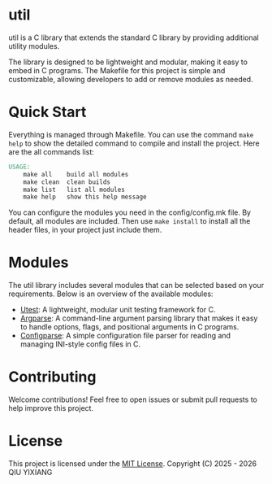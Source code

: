 # util
util is a C library that extends the standard C library by providing additional utility modules. 

The library is designed to be lightweight and modular, making it easy to embed in C programs. The Makefile for this project is simple and customizable, allowing developers to add or remove modules as needed.

# Quick Start
Everything is managed through Makefile. You can use the command `make help` to show the detailed command to compile and install the project. Here are the all commands list:
```Makefile
USAGE:
	make all	build all modules
	make clean	clean builds
	make list	list all modules
	make help	show this help message
```
You can configure the modules you need in the config/config.mk file. By default, all modules are included. Then use `make install` to install all the header files, in your project just include them.

# Modules
The util library includes several modules that can be selected based on your requirements. Below is an overview of the available modules:
- [Utest](https://github.com/unsigend/util/blob/main/module/utest/utest.md): A lightweight, modular unit testing framework for C.
- [Argparse](https://github.com/unsigend/util/blob/main/module/argparse/argparse.md): A command-line argument parsing library that makes it easy to handle options, flags, and positional arguments in C programs.
- [Configparse](https://github.com/unsigend/util/blob/main/module/configparse/configparse.md): A simple configuration file parser for reading and managing INI-style config files in C.

# Contributing
Welcome contributions! Feel free to open issues or submit pull requests to help improve this project.

# License
This project is licensed under the [MIT License](https://github.com/unsigend/util/blob/main/LICENSE). 
Copyright (C) 2025 - 2026 QIU YIXIANG
